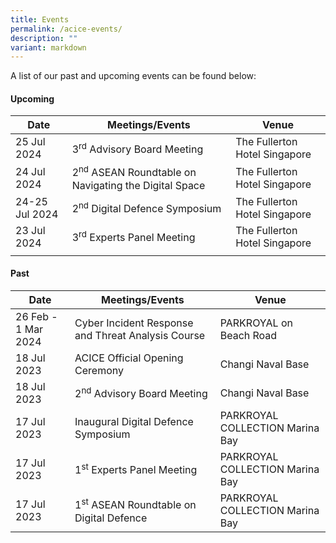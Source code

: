```yaml
---
title: Events
permalink: /acice-events/
description: ""
variant: markdown
---
```

A list of our past and upcoming events can be found below:

#### Upcoming <br>

| Date | Meetings/Events | Venue |
| -------- | --------    | -------- |
| 25 Jul 2024 | 3<sup>rd</sup> Advisory Board Meeting | The Fullerton Hotel Singapore |
| 24 Jul 2024 | 2<sup>nd</sup> ASEAN Roundtable on Navigating the Digital Space  | The Fullerton Hotel Singapore |
| 24-25 Jul 2024 | 2<sup>nd</sup> Digital Defence Symposium | The Fullerton Hotel Singapore |
| 23 Jul 2024 | 3<sup>rd</sup> Experts Panel Meeting | The Fullerton Hotel Singapore |
|       |           |       |

#### Past <br>

| Date | Meetings/Events | Venue |
| -------- | -------- | -------- |
| 26 Feb - 1 Mar 2024 | Cyber Incident Response and Threat Analysis Course | PARKROYAL on Beach Road |
| 18 Jul 2023 | ACICE Official Opening Ceremony | Changi Naval Base |
| 18 Jul 2023 | 2<sup>nd</sup> Advisory Board Meeting | Changi Naval Base |
| 17 Jul 2023 | Inaugural Digital Defence Symposium | PARKROYAL COLLECTION Marina Bay |
| 17 Jul 2023 | 1<sup>st</sup> Experts Panel Meeting | PARKROYAL COLLECTION Marina Bay   |
| 17 Jul 2023 | 1<sup>st</sup> ASEAN Roundtable on Digital Defence | PARKROYAL COLLECTION Marina Bay |